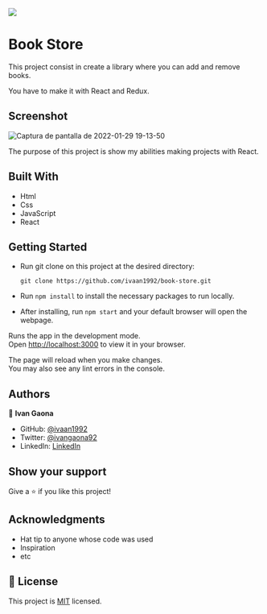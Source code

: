 ![](https://img.shields.io/badge/Microverse-blueviolet)
# Book Store

This project consist in create a library where you can add and remove books. 

You have to make it with React and Redux.

## Screenshot

![Captura de pantalla de 2022-01-29 19-13-50](https://user-images.githubusercontent.com/73128809/151683019-0409b856-789d-478a-aa30-4bb5f0ac8625.png)






The purpose of this project is show my abilities making projects with React. 
## Built With

- Html
- Css
- JavaScript
- React
 

## Getting Started 

- Run git clone on this project at the desired directory:
     ```
    git clone https://github.com/ivaan1992/book-store.git
     ```
- Run `npm install` to install the necessary packages to run locally.

- After installing, run `npm start` and your default browser will open the webpage. 


Runs the app in the development mode.\
Open [http://localhost:3000](http://localhost:3000) to view it in your browser.

The page will reload when you make changes.\
You may also see any lint errors in the console.

## Authors

👤 **Ivan Gaona**


- GitHub: [@ivaan1992](https://github.com/ivaan1992)
- Twitter: [@ivangaona92](https://twitter.com/ivangaona92)
- LinkedIn: [LinkedIn](https://www.linkedin.com/in/ivan-linares-gaona/)

## Show your support

Give a ⭐️ if you like this project!

## Acknowledgments

- Hat tip to anyone whose code was used
- Inspiration
- etc

## 📝 License

This project is [MIT](./MIT.md) licensed.